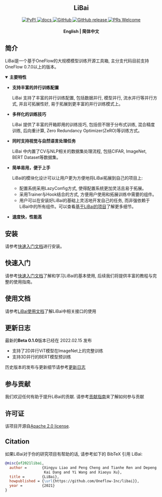 <!-- 配图 -->

<h2 align="center">LiBai</h2>
<p align="center">
    <a href="https://pypi.org/project/LiBai/">
        <img alt="PyPI" src="https://img.shields.io/pypi/v/libai">
    </a>
    <a href="https://libai.readthedocs.io/en/latest/index.html">
        <img alt="docs" src="https://img.shields.io/badge/docs-latest-blue">
    </a>
    <a href="https://github.com/Oneflow-Inc/libai/blob/master/LICENSE">
        <img alt="GitHub" src="https://img.shields.io/github/license/Oneflow-Inc/libai.svg?color=blue">
    </a>
    <a href="https://github.com/Oneflow-Inc/libai/releases">
        <img alt="GitHub release" src="https://img.shields.io/github/release/Oneflow-Inc/libai.svg">
    </a>
    <a href="https://github.com/Oneflow-Inc/libai/issues">
        <img alt="PRs Welcome" src="https://img.shields.io/badge/PRs-welcome-pink.svg">
    </a>
</p>

<h4 align="center">
    <p>
        <a herf="https://github.com/Oneflow-Inc/libai/blob/main/README.md">English</a> |
        <b>简体中文</b>
    <p>
</h4>

## 简介
LiBai是一个基于OneFlow的大规模模型训练开源工具箱, 主分支代码目前支持OneFlow 0.7.0以上的版本。

<details open>
<summary> <b> 主要特性 </b> </summary>

- **支持丰富的并行训练配置**

    LiBai 支持了丰富的并行训练配置, 包括数据并行, 模型并行, 流水并行等并行方式, 并且可拓展性好, 易于拓展到更丰富的并行训练模式上。

- **多样化的训练技巧**

    LiBai 提供了丰富的开箱即用的训练技巧, 包括但不限于分布式训练, 混合精度训练, 后向重计算, Zero Redundancy Optimizer(ZeRO)等训练方式。

- **同时支持视觉与自然语言处理任务**

    LiBai 中内置了CV与NLP相关的数据集处理流程, 包括CIFAR, ImageNet, BERT Dataset等数据集。

- **简单易用，便于上手**

    LiBai的模块化设计可以让用户更为方便地将LiBai拓展到自己的项目上:
    - 配置系统采用LazyConfig方式, 使得配置系统更加灵活且易于拓展。
    - 采用Trainer与Hook结合的方式, 方便用户使用和拓展训练中需要的组件。
    - 用户可以在安装好LiBai的基础上灵活地开发自己的任务, 而非强依赖于LiBai中的所有组件。可以查看[基于LiBai的项目](/projects)了解更多细节。

- **速度快，性能高**

</details>

## 安装
请参考[快速入门文档](https://libai.readthedocs.io/en/latest/tutorials/Getting%20Started.html)进行安装。

## 快速入门
请参考[快速入门文档](https://libai.readthedocs.io/en/latest/tutorials/Getting%20Started.html)了解和学习LiBai的基本使用, 后续我们将提供丰富的教程与完整的使用指南。

## 使用文档
请参考[LiBai使用文档](https://libai.readthedocs.io/en/latest/index.html)了解LiBai中相关接口的使用

## 更新日志

最新的**Beta 0.1.0**版本已经在 2022.02.15 发布
- 支持了2D并行ViT模型在ImageNet上的完整训练
- 支持3D并行的BERT模型预训练

历史版本的发布与更新细节请参考[更新日志](./changelog.md)

## 参与贡献
我们欢迎任何有助于提升LiBai的贡献. 请参考[贡献指南](./CONTRIBUTING.md)来了解如何参与贡献

## 许可证
该项目开源自[Apache 2.0 license](LICENSE).

## Citation
如果LiBai对于你的研究项目有帮助的话, 请参考如下的 BibTeX 引用 LiBai:
```BibTeX
@misc{of2021libai,
  author =       {Xingyu Liao and Peng Cheng and Tianhe Ren and Depeng Liang and
                  Kai Dang and Yi Wang and Xiaoyu Xu},
  title =        {LiBai},
  howpublished = {\url{https://github.com/Oneflow-Inc/libai}},
  year =         {2021}
}
```

